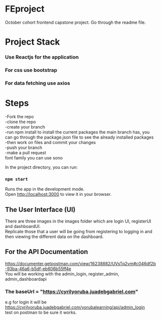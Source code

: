 # FEproject
October cohort frontend capstone project. Go through the readme file.

# Project Stack
### Use Reactjs for the application
### For css use bootstrap
### For data fetching use axios

# Steps
-Fork the repo<br>
-clone the repo <br>
-create your branch<br>
-run npm install to install the current packages the main branch has, you can go through the package.json file to see the already installed packages<br>
-then work on files and commit your changes<br>
-push your branch<br>
-make a pull request<br>
font family you can use sono

In the project directory, you can run:

### `npm start`

Runs the app in the development mode.\
Open [http://localhost:3000](http://localhost:3000) to view it in your browser.

## The User Interface (UI)
There are three images in the images folder which are login UI, registerUI and dashboardUI.<br>
Replicate those that a user will be going from registering  to logging in and then viewing the different data on the dashboard.

## For the API Documentation
https://documenter.getpostman.com/view/16238882/UVsTq2vm#c046df2b-93ba-46a6-b5df-eb606b55ff4e <br>
You will be working with the admin_login, register_admin, admin_dashboardapi <br>
### The baseUrl = "https://cyrilyoruba.juadebgabriel.com"
e.g for login it will be https://cyrilyoruba.juadebgabriel.com/yorubalearning/api/admin_login <br>
test on postman to be sure it works.

